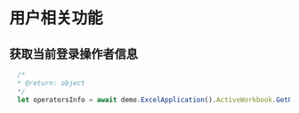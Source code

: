 # 用户相关功能

## 获取当前登录操作者信息

```javascript
  /*
  * @return: object
  */
  let operatorsInfo = await demo.ExcelApplication().ActiveWorkbook.GetOperatorsInfo()
```

